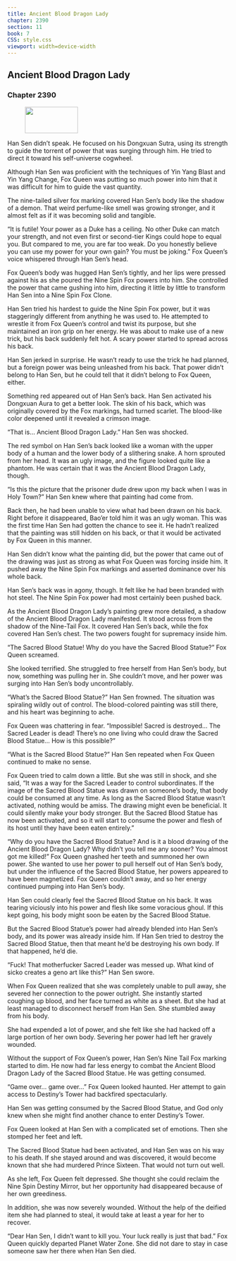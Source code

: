 ```yaml
---
title: Ancient Blood Dragon Lady
chapter: 2390
section: 11
book: 7
CSS: style.css
viewport: width=device-width
---
```


## Ancient Blood Dragon Lady

### Chapter 2390

<figure>
	<img src="../Images/gem.gif" alt="" id="gem" width="120" height="60" />
</figure>

Han Sen didn’t speak. He focused on his Dongxuan Sutra, using its strength to guide the torrent of power that was surging through him. He tried to direct it toward his self-universe cogwheel.

Although Han Sen was proficient with the techniques of Yin Yang Blast and Yin Yang Change, Fox Queen was putting so much power into him that it was difficult for him to guide the vast quantity.

The nine-tailed silver fox marking covered Han Sen’s body like the shadow of a demon. That weird perfume-like smell was growing stronger, and it almost felt as if it was becoming solid and tangible.

“It is futile! Your power as a Duke has a ceiling. No other Duke can match your strength, and not even first or second-tier Kings could hope to equal you. But compared to me, you are far too weak. Do you honestly believe you can use my power for your own gain? You must be joking.” Fox Queen’s voice whispered through Han Sen’s head.

Fox Queen’s body was hugged Han Sen’s tightly, and her lips were pressed against his as she poured the Nine Spin Fox powers into him. She controlled the power that came gushing into him, directing it little by little to transform Han Sen into a Nine Spin Fox Clone.

Han Sen tried his hardest to guide the Nine Spin Fox power, but it was staggeringly different from anything he was used to. He attempted to wrestle it from Fox Queen’s control and twist its purpose, but she maintained an iron grip on her energy. He was about to make use of a new trick, but his back suddenly felt hot. A scary power started to spread across his back.

Han Sen jerked in surprise. He wasn’t ready to use the trick he had planned, but a foreign power was being unleashed from his back. That power didn’t belong to Han Sen, but he could tell that it didn’t belong to Fox Queen, either.

Something red appeared out of Han Sen’s back. Han Sen activated his Dongxuan Aura to get a better look. The skin of his back, which was originally covered by the Fox markings, had turned scarlet. The blood-like color deepened until it revealed a crimson image.

“That is… Ancient Blood Dragon Lady.” Han Sen was shocked.

The red symbol on Han Sen’s back looked like a woman with the upper body of a human and the lower body of a slithering snake. A horn sprouted from her head. It was an ugly image, and the figure looked quite like a phantom. He was certain that it was the Ancient Blood Dragon Lady, though.

“Is this the picture that the prisoner dude drew upon my back when I was in Holy Town?” Han Sen knew where that painting had come from.

Back then, he had been unable to view what had been drawn on his back. Right before it disappeared, Bao’er told him it was an ugly woman. This was the first time Han Sen had gotten the chance to see it. He hadn’t realized that the painting was still hidden on his back, or that it would be activated by Fox Queen in this manner.

Han Sen didn’t know what the painting did, but the power that came out of the drawing was just as strong as what Fox Queen was forcing inside him. It pushed away the Nine Spin Fox markings and asserted dominance over his whole back.

Han Sen’s back was in agony, though. It felt like he had been branded with hot steel. The Nine Spin Fox power had most certainly been pushed back.

As the Ancient Blood Dragon Lady’s painting grew more detailed, a shadow of the Ancient Blood Dragon Lady manifested. It stood across from the shadow of the Nine-Tail Fox. It covered Han Sen’s back, while the fox covered Han Sen’s chest. The two powers fought for supremacy inside him.

“The Sacred Blood Statue! Why do you have the Sacred Blood Statue?” Fox Queen screamed.

She looked terrified. She struggled to free herself from Han Sen’s body, but now, something was pulling her in. She couldn’t move, and her power was surging into Han Sen’s body uncontrollably.

“What’s the Sacred Blood Statue?” Han Sen frowned. The situation was spiraling wildly out of control. The blood-colored painting was still there, and his heart was beginning to ache.

Fox Queen was chattering in fear. “Impossible! Sacred is destroyed… The Sacred Leader is dead! There’s no one living who could draw the Sacred Blood Statue… How is this possible?”

“What is the Sacred Blood Statue?” Han Sen repeated when Fox Queen continued to make no sense.

Fox Queen tried to calm down a little. But she was still in shock, and she said, “It was a way for the Sacred Leader to control subordinates. If the image of the Sacred Blood Statue was drawn on someone’s body, that body could be consumed at any time. As long as the Sacred Blood Statue wasn’t activated, nothing would be amiss. The drawing might even be beneficial. It could silently make your body stronger. But the Sacred Blood Statue has now been activated, and so it will start to consume the power and flesh of its host until they have been eaten entirely.”

“Why do you have the Sacred Blood Statue? And is it a blood drawing of the Ancient Blood Dragon Lady? Why didn’t you tell me any sooner? You almost got me killed!” Fox Queen gnashed her teeth and summoned her own power. She wanted to use her power to pull herself out of Han Sen’s body, but under the influence of the Sacred Blood Statue, her powers appeared to have been magnetized. Fox Queen couldn’t away, and so her energy continued pumping into Han Sen’s body.

Han Sen could clearly feel the Sacred Blood Statue on his back. It was tearing viciously into his power and flesh like some voracious ghoul. If this kept going, his body might soon be eaten by the Sacred Blood Statue.

But the Sacred Blood Statue’s power had already blended into Han Sen’s body, and its power was already inside him. If Han Sen tried to destroy the Sacred Blood Statue, then that meant he’d be destroying his own body. If that happened, he’d die.

“Fuck! That motherfucker Sacred Leader was messed up. What kind of sicko creates a geno art like this?” Han Sen swore.

When Fox Queen realized that she was completely unable to pull away, she severed her connection to the power outright. She instantly started coughing up blood, and her face turned as white as a sheet. But she had at least managed to disconnect herself from Han Sen. She stumbled away from his body.

She had expended a lot of power, and she felt like she had hacked off a large portion of her own body. Severing her power had left her gravely wounded.

Without the support of Fox Queen’s power, Han Sen’s Nine Tail Fox marking started to dim. He now had far less energy to combat the Ancient Blood Dragon Lady of the Sacred Blood Statue. He was getting consumed.

“Game over… game over…” Fox Queen looked haunted. Her attempt to gain access to Destiny’s Tower had backfired spectacularly.

Han Sen was getting consumed by the Sacred Blood Statue, and God only knew when she might find another chance to enter Destiny’s Tower.

Fox Queen looked at Han Sen with a complicated set of emotions. Then she stomped her feet and left.

The Sacred Blood Statue had been activated, and Han Sen was on his way to his death. If she stayed around and was discovered, it would become known that she had murdered Prince Sixteen. That would not turn out well.

As she left, Fox Queen felt depressed. She thought she could reclaim the Nine Spin Destiny Mirror, but her opportunity had disappeared because of her own greediness.

In addition, she was now severely wounded. Without the help of the deified item she had planned to steal, it would take at least a year for her to recover.

“Dear Han Sen, I didn’t want to kill you. Your luck really is just that bad.” Fox Queen quickly departed Planet Water Zone. She did not dare to stay in case someone saw her there when Han Sen died.